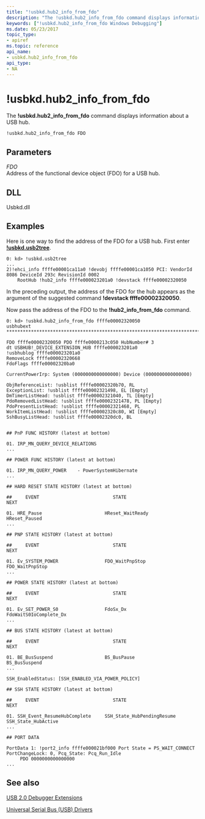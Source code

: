 ```yaml
---
title: "!usbkd.hub2_info_from_fdo"
description: "The !usbkd.hub2_info_from_fdo command displays information about a USB hub."
keywords: ["!usbkd.hub2_info_from_fdo Windows Debugging"]
ms.date: 05/23/2017
topic_type:
- apiref
ms.topic: reference
api_name:
- usbkd.hub2_info_from_fdo
api_type:
- NA
---
```


# !usbkd.hub2\_info\_from\_fdo

The **!usbkd.hub2\_info\_from\_fdo** command displays information about a USB hub.

```dbgcmd
!usbkd.hub2_info_from_fdo FDO
```

## Parameters

<span id="_______FDO______"></span><span id="_______fdo______"></span> *FDO*   
Address of the functional device object (FDO) for a USB hub.

## DLL

Usbkd.dll

## Examples

Here is one way to find the address of the FDO for a USB hub. First enter [**!usbkd.usb2tree**](-usbkd-usb2tree.md).

```dbgcmd
0: kd> !usbkd.usb2tree
...
2)!ehci_info ffffe00001ca11a0 !devobj ffffe00001ca1050 PCI: VendorId 8086 DeviceId 293c RevisionId 0002 
    RootHub !hub2_info ffffe000023201a0 !devstack ffffe00002320050
```

In the preceding output, the address of the FDO for the hub appears as the argument of the suggested command **!devstack ffffe00002320050**.

Now pass the address of the FDO to the **!hub2\_info\_from\_fdo** command.

```dbgcmd
0: kd> !usbkd.hub2_info_from_fdo ffffe00002320050
usbhubext
*****************************************************************************

FDO ffffe00002320050 PDO ffffe0000213c050 HubNumber# 3
dt USBHUB!_DEVICE_EXTENSION_HUB ffffe000023201a0
!usbhublog ffffe000023201a0
RemoveLock ffffe00002320668
FdoFlags ffffe00002320ba0

CurrentPowerIrp: System (0000000000000000) Device (0000000000000000)

ObjReferenceList: !usblist ffffe00002320b70, RL 
ExceptionList: !usblist ffffe00002321498, EL [Empty]
DmTimerListHead: !usblist ffffe00002321040, TL [Empty]
PdoRemovedListHead: !usblist ffffe00002321478, PL [Empty]
PdoPresentListHead: !usblist ffffe00002321468, PL 
WorkItemListHead: !usblist ffffe00002320c80, WI [Empty]
SshBusyListHead: !usblist ffffe00002320dc0, BL 


## PnP FUNC HISTORY (latest at bottom)

01. IRP_MN_QUERY_DEVICE_RELATIONS
...

## POWER FUNC HISTORY (latest at bottom)

01. IRP_MN_QUERY_POWER    - PowerSystemHibernate
...

## HARD RESET STATE HISTORY (latest at bottom)

##     EVENT                           STATE                                   NEXT

01. HRE_Pause                       HReset_WaitReady                        HReset_Paused                           
...

## PNP STATE HISTORY (latest at bottom)

##     EVENT                           STATE                                   NEXT

01. Ev_SYSTEM_POWER                 FDO_WaitPnpStop                         FDO_WaitPnpStop                         
...

## POWER STATE HISTORY (latest at bottom)

##     EVENT                           STATE                                   NEXT

01. Ev_SET_POWER_S0                 FdoSx_Dx                                FdoWaitS0IoComplete_Dx                  
...

## BUS STATE HISTORY (latest at bottom)

##     EVENT                           STATE                                   NEXT

01. BE_BusSuspend                   BS_BusPause                             BS_BusSuspend                           
...

SSH_EnabledStatus: [SSH_ENABLED_VIA_POWER_POLICY]

## SSH STATE HISTORY (latest at bottom)

##     EVENT                           STATE                                   NEXT

01. SSH_Event_ResumeHubComplete     SSH_State_HubPendingResume              SSH_State_HubActive                     
...

## PORT DATA

PortData 1: !port2_info ffffe000021bf000 Port State = PS_WAIT_CONNECT PortChangeLock: 0, Pcq_State: Pcq_Run_Idle             
     PDO 0000000000000000 
...
```

## See also

[USB 2.0 Debugger Extensions](usb-2-0-extensions.md)

[Universal Serial Bus (USB) Drivers](../usbcon/index.md)


